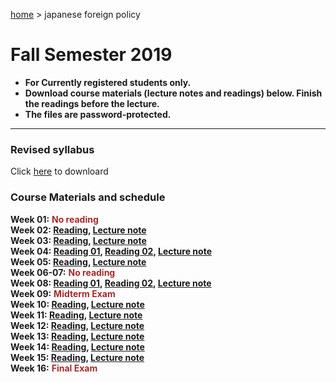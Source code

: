 [home](https://hirosasada.github.io/) > japanese foreign policy    
# Fall Semester 2019
- **For Currently registered students only.**  
- **Download course materials (lecture notes and readings) below. Finish the readings before the lecture.**  
- **The files are password-protected.**  
__________________________________________________________  
  
### Revised syllabus  
  Click [here](https://drive.google.com/open?id=1IdM_dVDABh6nGYVpDXvkRj2LmP3icDDG) to downloard   
   
### Course Materials and schedule  
  
**Week 01:** **<font color="Brown">No reading</font>**    
**Week 02: [Reading](https://drive.google.com/open?id=1rxAvhvB-iYXMBYS9CxDT3zBpMhrBDxkC), [Lecture note](https://drive.google.com/open?id=130SAxDfD_zPLVCV_4URJj5ao8UuQL0SI)**    
**Week 03: [Reading](https://drive.google.com/open?id=1pA6ieYhR43N7s6SgvWESHYCtgP10jfYO), [Lecture note](https://drive.google.com/open?id=1aONcp4qvuro0OVt9suJolyrrx-qZ6xCj)**   
**Week 04: [Reading 01](https://drive.google.com/open?id=1N2B5SkeY9jVWr-ylRYpabOcdC4zWTTy6), [Reading 02](https://drive.google.com/open?id=1_y7ElqcSdx6kL-2gLd5nl721P_3SLSS7), [Lecture note](https://drive.google.com/open?id=1eFt92JtH_arF6W1vxXOdSVYflz5-jfcQ)**   
**Week 05: [Reading](https://drive.google.com/open?id=1U_LiVApQ8eYjqDnS4W2oPWRiAmKj4-zT), [Lecture note](https://drive.google.com/open?id=15sAqSUnScgyF8qF3nBy9r3VXZwKopro7)**     
**Week 06-07:** **<font color="Brown">No reading</font>**        
**Week 08: [Reading 01](https://drive.google.com/open?id=11qef0ZOMVHKxSlgk6ghL0clBbP-gcWav), [Reading 02](https://drive.google.com/open?id=1ZbJRAlBernWs8CXbAegYtJwLRZqGR-yR), [Lecture note](https://drive.google.com/open?id=1I0YAj2ED7xmnu0lfvDt7lXmW2J3717dW)**    
**Week 09:** **<font color="Brown">Midterm Exam</font>**  
**Week 10: [Reading](https://drive.google.com/open?id=1TYjSktSu-70ywikP5J6GQdS91hADxTHC), [Lecture note](https://drive.google.com/open?id=19_2gIhczoICCHDGY9YHW9zttMjVNyX0V)**    
**Week 11: [Reading](https://drive.google.com/open?id=1UT8wo9f5YxC5h4UfPR0PVRhpn6CZTaJ8), [Lecture note](https://drive.google.com/open?id=1XazCtI2zbAZhNZRbFlbgmt3J7xHOp7yu)**    
**Week 12: [Reading](https://drive.google.com/open?id=1t5RBqe80n_cMnRy6Ae1hq32KRfTiZQS2), [Lecture note](https://drive.google.com/open?id=1vnlWLWomeiXbz404I1yXg_8FGgEvnpmm)**   
**Week 13: [Reading](https://drive.google.com/open?id=1mOLA50AI7HkI-Nkytd5T3Ex3eTp2FJaS), [Lecture note](https://drive.google.com/open?id=1EOlMeRaAjwMAwOY1Yfek0mwZmEtoQhpv)**   
**Week 14: [Reading](https://drive.google.com/open?id=1jW-YKOyY-6myHcThpCmSiv0coRXb85sN), [Lecture note](https://drive.google.com/open?id=1ovZ-iTkj09-bsux9c9-lx5ylB6z5naI2)**   
**Week 15: [Reading](https://drive.google.com/open?id=1VWSnwTgbTg5uPOBydFRDMK1W2rlfyDUt), [Lecture note](https://drive.google.com/open?id=1FSiyVMGhBvZ2FsUUEWXYe_gJuccmwIaj)**   
**Week 16:** **<font color="Brown">Final Exam</font>**    
  
